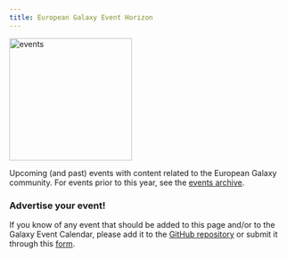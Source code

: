 ```yaml
---
title: European Galaxy Event Horizon
---
```


<img class="img-fluid float-right" src="/images/undraw-illustrations/events.svg" style="width:220px;" alt="events" />

Upcoming (and past) events with content related to the European Galaxy community. For events prior to this year, see the [events archive](/eu/events/archive/).

### Advertise your event!

If you know of any event that should be added to this page and/or to the Galaxy
Event Calendar, please add it to the [GitHub repository](https://github.com/galaxyproject/galaxy-hub) or submit it through this [form](https://docs.google.com/forms/d/e/1FAIpQLSfhuvJ8koTrqUwU27BB269KRCIVutBDN7DrwUBd7WVTmFOB2w/viewform).

